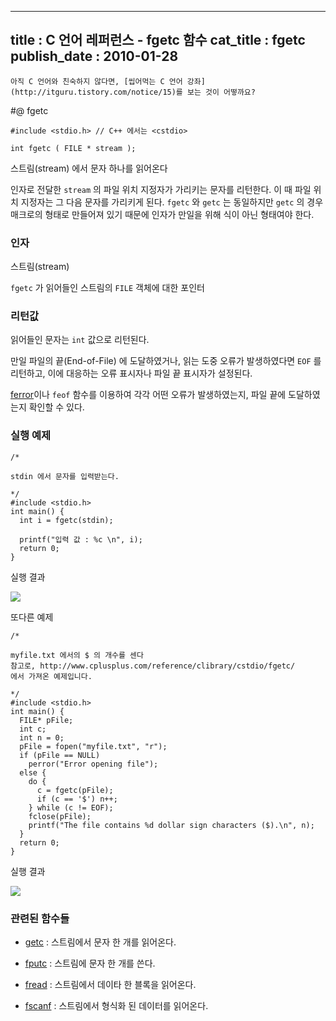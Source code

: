----------------
title : C 언어 레퍼런스 - fgetc 함수
cat_title :  fgetc
publish_date : 2010-01-28
--------------


```warning
아직 C 언어와 친숙하지 않다면, [씹어먹는 C 언어 강좌](http://itguru.tistory.com/notice/15)를 보는 것이 어떻까요?

```

#@ fgetc

```info-format
#include <stdio.h> // C++ 에서는 <cstdio>

int fgetc ( FILE * stream );
```



스트림(stream) 에서 문자 하나를 읽어온다

인자로 전달한 `stream` 의 파일 위치 지정자가 가리키는 문자를 리턴한다. 이 때 파일 위치 지정자는 그 다음 문자를 가리키게 된다. `fgetc` 와 `getc` 는 동일하지만 `getc` 의 경우 매크로의 형태로 만들어져 있기 때문에 인자가 만일을 위해 식이 아닌 형태여야 한다.



###  인자



스트림(stream)

`fgetc` 가 읽어들인 스트림의 `FILE` 객체에 대한 포인터



###  리턴값

읽어들인 문자는 `int` 값으로 리턴된다.

만일 파일의 끝(End-of-File) 에 도달하였거나, 읽는 도중 오류가 발생하였다면 `EOF` 를 리턴하고, 이에 대응하는 오류 표시자나 파일 끝 표시자가 설정된다.

[ferror](http://itguru.tistory.com/52)이나 `feof` 함수를 이용하여 각각 어떤 오류가 발생하였는지, 파일 끝에 도달하였는지 확인할 수 있다.



###  실행 예제




```cpp-formatted
/*

stdin 에서 문자를 입력받는다.

*/
#include <stdio.h>
int main() {
  int i = fgetc(stdin);

  printf("입력 값 : %c \n", i);
  return 0;
}
```

  실행 결과


![](http://img1.daumcdn.net/thumb/R1920x0/?fname=http%3A%2F%2Fcfile27.uf.tistory.com%2Fimage%2F1521E9184B60618605A0D0)

또다른 예제

```cpp-formatted
/*

myfile.txt 에서의 $ 의 개수를 센다
참고로, http://www.cplusplus.com/reference/clibrary/cstdio/fgetc/
에서 가져온 예제입니다.

*/
#include <stdio.h>
int main() {
  FILE* pFile;
  int c;
  int n = 0;
  pFile = fopen("myfile.txt", "r");
  if (pFile == NULL)
    perror("Error opening file");
  else {
    do {
      c = fgetc(pFile);
      if (c == '$') n++;
    } while (c != EOF);
    fclose(pFile);
    printf("The file contains %d dollar sign characters ($).\n", n);
  }
  return 0;
}
```

실행 결과


![](http://img1.daumcdn.net/thumb/R1920x0/?fname=http%3A%2F%2Fcfile30.uf.tistory.com%2Fimage%2F155C96174B6060F23B9824)




###  관련된 함수들



*  [getc](http://itguru.tistory.com/41)   :  스트림에서 문자 한 개를 읽어온다.

*  [fputc](http://itguru.tistory.com/39)  :  스트림에 문자 한 개를 쓴다.

*  [fread](http://itguru.tistory.com/68)  :  스트림에서 데이타 한 블록을 읽어온다.

*  [fscanf](http://itguru.tistory.com/65)  : 스트림에서 형식화 된 데이터를 읽어온다.